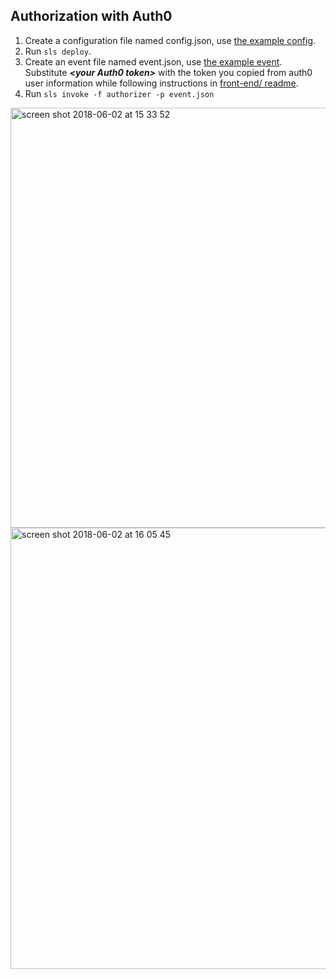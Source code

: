 ## Authorization with Auth0

1. Create a configuration file named config.json, use [the example config](config.json.example).
2. Run `sls deploy`.
3. Create an event file named event.json, use [the example event](event.json.example). Substitute **_\<your Auth0 token>_** with the token you copied from auth0 user information while following instructions in [front-end/ readme](../front-end/readme.md).
4. Run `sls invoke -f authorizer -p event.json`


<img width="672" alt="screen shot 2018-06-02 at 15 33 52" src="https://user-images.githubusercontent.com/4153982/40877297-e25b8054-667e-11e8-917c-81e61ca0601c.png">
<img width="706" alt="screen shot 2018-06-02 at 16 05 45" src="https://user-images.githubusercontent.com/4153982/40877302-f229c8ce-667e-11e8-8621-a74bf524cdc0.png">
